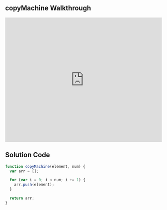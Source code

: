 ## copyMachine Walkthrough

<iframe src="https://player.vimeo.com/video/210321263" width="100%" height="400" frameborder="0" webkitallowfullscreen mozallowfullscreen allowfullscreen></iframe>

## Solution Code

```js
function copyMachine(element, num) {
  var arr = [];

  for (var i = 0; i < num; i += 1) {
    arr.push(element);
  }

  return arr;
}
```
